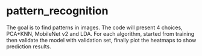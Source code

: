 # pattern_recognition
The goal is to find patterns in images. The code will present 4 choices, PCA+KNN, MobileNet v2 and LDA. For each algorithm, started from training then validate the model with validation set, finally plot the heatmaps to show prediction results.
